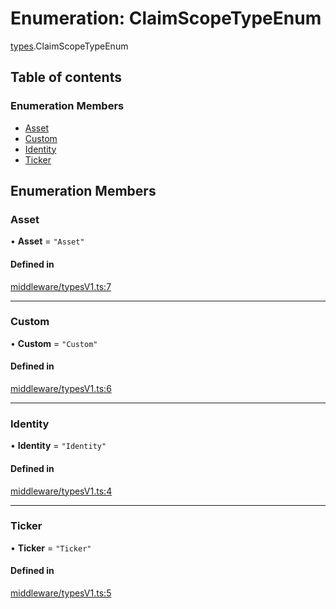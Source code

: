 # Enumeration: ClaimScopeTypeEnum

[types](../wiki/types).ClaimScopeTypeEnum

## Table of contents

### Enumeration Members

- [Asset](../wiki/types.ClaimScopeTypeEnum#asset)
- [Custom](../wiki/types.ClaimScopeTypeEnum#custom)
- [Identity](../wiki/types.ClaimScopeTypeEnum#identity)
- [Ticker](../wiki/types.ClaimScopeTypeEnum#ticker)

## Enumeration Members

### Asset

• **Asset** = ``"Asset"``

#### Defined in

[middleware/typesV1.ts:7](https://github.com/PolymeshAssociation/polymesh-sdk/blob/88db4a91/src/middleware/typesV1.ts#L7)

___

### Custom

• **Custom** = ``"Custom"``

#### Defined in

[middleware/typesV1.ts:6](https://github.com/PolymeshAssociation/polymesh-sdk/blob/88db4a91/src/middleware/typesV1.ts#L6)

___

### Identity

• **Identity** = ``"Identity"``

#### Defined in

[middleware/typesV1.ts:4](https://github.com/PolymeshAssociation/polymesh-sdk/blob/88db4a91/src/middleware/typesV1.ts#L4)

___

### Ticker

• **Ticker** = ``"Ticker"``

#### Defined in

[middleware/typesV1.ts:5](https://github.com/PolymeshAssociation/polymesh-sdk/blob/88db4a91/src/middleware/typesV1.ts#L5)
